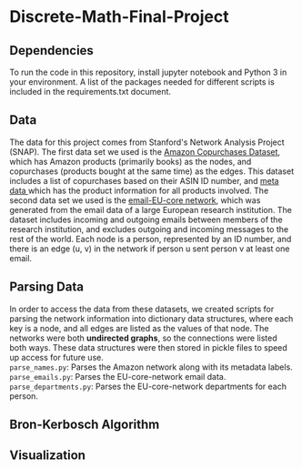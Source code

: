 # Discrete-Math-Final-Project

## Dependencies
To run the code in this repository, install jupyter notebook and Python 3 in your environment. A list of the packages needed for different scripts is included in the requirements.txt document.

## Data
The data for this project comes from Stanford's Network Analysis Project (SNAP). The first data set we used is the [Amazon Copurchases Dataset](https://snap.stanford.edu/data/amazon-meta.html), which has Amazon products (primarily books) as the nodes, and copurchases (products bought at the same time) as the edges. This dataset includes a list of copurchases based on their ASIN ID number, and [meta data ](https://snap.stanford.edu/data/amazon-meta.html) which has the product information for all products involved. The second data set we used is the [email-EU-core network](https://snap.stanford.edu/data/email-Eu-core.html), which was generated from the email data of a large European research institution. The dataset includes incoming and outgoing emails between members of the research institution, and excludes outgoing and incoming messages to the rest of the world. Each node is a person, represented by an ID number, and there is an edge (u, v) in the network if person u sent person v at least one email. 

## Parsing Data
In order to access the data from these datasets, we created scripts for parsing the network information into dictionary data structures, where each key is a node, and all edges are listed as the values of that node. The networks were both **undirected graphs**, so the connections were listed both ways. These data structures were then stored in pickle files to speed up access for future use. <br>
`parse_names.py`: Parses the Amazon network along with its metadata labels. <br>
`parse_emails.py`: Parses the EU-core-network email data. <br>
`parse_departments.py`: Parses the EU-core-network departments for each person. <br>

## Bron-Kerbosch Algorithm

## Visualization

